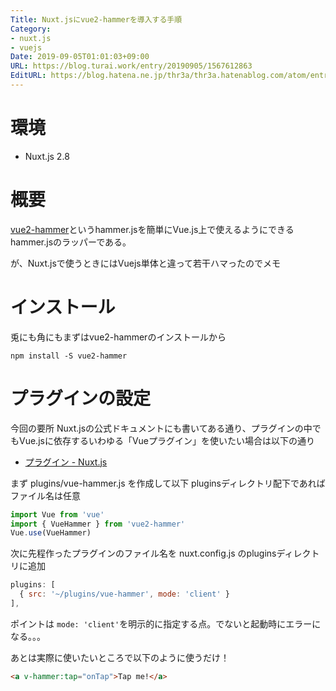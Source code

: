 ```yaml
---
Title: Nuxt.jsにvue2-hammerを導入する手順
Category:
- nuxt.js
- vuejs
Date: 2019-09-05T01:01:03+09:00
URL: https://blog.turai.work/entry/20190905/1567612863
EditURL: https://blog.hatena.ne.jp/thr3a/thr3a.hatenablog.com/atom/entry/26006613421188885
---
```


# 環境

- Nuxt.js 2.8

# 概要

[vue2-hammer](https://www.npmjs.com/package/vue2-hammer)というhammer.jsを簡単にVue.js上で使えるようにできるhammer.jsのラッパーである。

が、Nuxt.jsで使うときにはVuejs単体と違って若干ハマったのでメモ

# インストール

兎にも角にもまずはvue2-hammerのインストールから

```
npm install -S vue2-hammer
```

# プラグインの設定

今回の要所 Nuxt.jsの公式ドキュメントにも書いてある通り、プラグインの中でもVue.jsに依存するいわゆる「Vueプラグイン」を使いたい場合は以下の通り

- [プラグイン - Nuxt.js](https://ja.nuxtjs.org/guide/plugins/#vue-%E3%83%97%E3%83%A9%E3%82%B0%E3%82%A4%E3%83%B3)


まず plugins/vue-hammer.js を作成して以下 pluginsディレクトリ配下であればファイル名は任意

```javascript
import Vue from 'vue'
import { VueHammer } from 'vue2-hammer'
Vue.use(VueHammer)
```

次に先程作ったプラグインのファイル名を nuxt.config.js のpluginsディレクトリに追加

```javascript
plugins: [
  { src: '~/plugins/vue-hammer', mode: 'client' }
],
```

ポイントは `mode: 'client'`を明示的に指定する点。でないと起動時にエラーになる。。。


あとは実際に使いたいところで以下のように使うだけ！

```html
<a v-hammer:tap="onTap">Tap me!</a>
```
